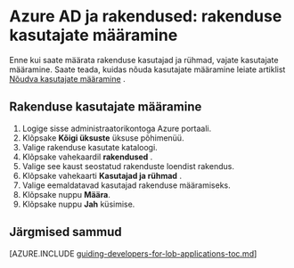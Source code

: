 <properties
    pageTitle="Azure AD ja rakendused: rakenduse kasutajate määramine | Microsoft Azure'i"
    description="Kuidas rakendada kasutajate määramine Azure rakendusi."
    services="active-directory"
    documentationCenter=""
    authors="femila"
    manager="femila"
    editor=""/>

<tags
    ms.service="active-directory"
    ms.workload="identity"
    ms.tgt_pltfrm="na"
    ms.devlang="na"
    ms.topic="article"
    ms.date="08/15/2015"
    ms.author="inhenk"/>

# <a name="azure-ad-and-applications-assigning-users-to-an-application"></a>Azure AD ja rakendused: rakenduse kasutajate määramine
Enne kui saate määrata rakenduse kasutajad ja rühmad, vajate kasutajate määramine.  Saate teada, kuidas nõuda kasutajate määramine leiate artiklist [Nõudva kasutajate määramine](active-directory-applications-guiding-developers-requiring-user-assignment.md) .

## <a name="assigning-users-to-an-application"></a>Rakenduse kasutajate määramine
1. Logige sisse administraatorikontoga Azure portaali.
2. Klõpsake **Kõigi üksuste** üksuse põhimenüü.
3. Valige rakenduse kasutate kataloogi.
4. Klõpsake vahekaardil **rakendused** .
5. Valige see kaust seostatud rakenduste loendist rakendus.
6. Klõpsake vahekaarti **Kasutajad ja rühmad** .
8. Valige eemaldatavad kasutajad rakenduse määramiseks.
9. Klõpsake nuppu **Määra**.
10. Klõpsake nuppu **Jah** küsimise.

## <a name="next-steps"></a>Järgmised sammud
[AZURE.INCLUDE [guiding-developers-for-lob-applications-toc.md](../../includes/active-directory-applications-guiding-developers-for-lob-applications-toc.md)]
